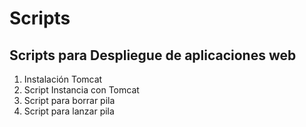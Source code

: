 # Scripts
## Scripts para Despliegue de aplicaciones web

1. Instalación Tomcat
2. Script Instancia con Tomcat
3. Script para borrar pila
4. Script para lanzar pila
